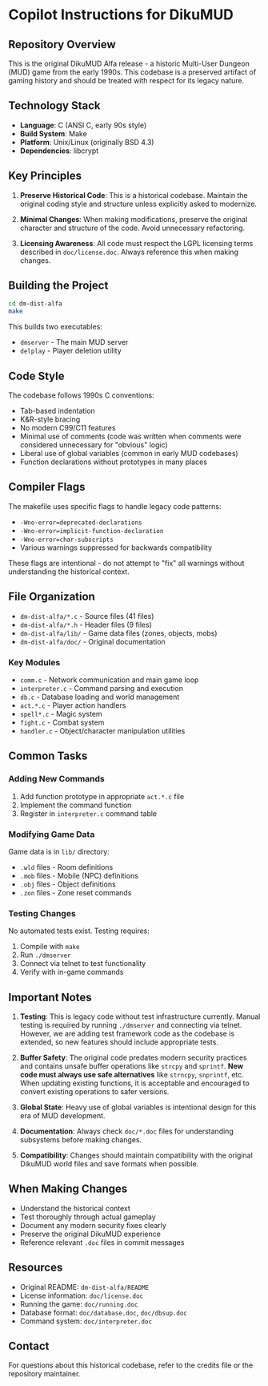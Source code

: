 # Copilot Instructions for DikuMUD

## Repository Overview

This is the original DikuMUD Alfa release - a historic Multi-User Dungeon (MUD) game from the early 1990s. This codebase is a preserved artifact of gaming history and should be treated with respect for its legacy nature.

## Technology Stack

- **Language**: C (ANSI C, early 90s style)
- **Build System**: Make
- **Platform**: Unix/Linux (originally BSD 4.3)
- **Dependencies**: libcrypt

## Key Principles

1. **Preserve Historical Code**: This is a historical codebase. Maintain the original coding style and structure unless explicitly asked to modernize.

2. **Minimal Changes**: When making modifications, preserve the original character and structure of the code. Avoid unnecessary refactoring.

3. **Licensing Awareness**: All code must respect the LGPL licensing terms described in `doc/license.doc`. Always reference this when making changes.

## Building the Project

```bash
cd dm-dist-alfa
make
```

This builds two executables:
- `dmserver` - The main MUD server
- `delplay` - Player deletion utility

## Code Style

The codebase follows 1990s C conventions:

- Tab-based indentation
- K&R-style bracing
- No modern C99/C11 features
- Minimal use of comments (code was written when comments were considered unnecessary for "obvious" logic)
- Liberal use of global variables (common in early MUD codebases)
- Function declarations without prototypes in many places

## Compiler Flags

The makefile uses specific flags to handle legacy code patterns:
- `-Wno-error=deprecated-declarations`
- `-Wno-error=implicit-function-declaration`
- `-Wno-error=char-subscripts`
- Various warnings suppressed for backwards compatibility

These flags are intentional - do not attempt to "fix" all warnings without understanding the historical context.

## File Organization

- `dm-dist-alfa/*.c` - Source files (41 files)
- `dm-dist-alfa/*.h` - Header files (9 files)
- `dm-dist-alfa/lib/` - Game data files (zones, objects, mobs)
- `dm-dist-alfa/doc/` - Original documentation

### Key Modules

- `comm.c` - Network communication and main game loop
- `interpreter.c` - Command parsing and execution
- `db.c` - Database loading and world management
- `act.*.c` - Player action handlers
- `spell*.c` - Magic system
- `fight.c` - Combat system
- `handler.c` - Object/character manipulation utilities

## Common Tasks

### Adding New Commands

1. Add function prototype in appropriate `act.*.c` file
2. Implement the command function
3. Register in `interpreter.c` command table

### Modifying Game Data

Game data is in `lib/` directory:
- `.wld` files - Room definitions
- `.mob` files - Mobile (NPC) definitions  
- `.obj` files - Object definitions
- `.zon` files - Zone reset commands

### Testing Changes

No automated tests exist. Testing requires:
1. Compile with `make`
2. Run `./dmserver`
3. Connect via telnet to test functionality
4. Verify with in-game commands

## Important Notes

1. **Testing**: This is legacy code without test infrastructure currently. Manual testing is required by running `./dmserver` and connecting via telnet. However, we are adding test framework code as the codebase is extended, so new features should include appropriate tests.

2. **Buffer Safety**: The original code predates modern security practices and contains unsafe buffer operations like `strcpy` and `sprintf`. **New code must always use safe alternatives** like `strncpy`, `snprintf`, etc. When updating existing functions, it is acceptable and encouraged to convert existing operations to safer versions.

3. **Global State**: Heavy use of global variables is intentional design for this era of MUD development.

4. **Documentation**: Always check `doc/*.doc` files for understanding subsystems before making changes.

5. **Compatibility**: Changes should maintain compatibility with the original DikuMUD world files and save formats when possible.

## When Making Changes

- Understand the historical context
- Test thoroughly through actual gameplay
- Document any modern security fixes clearly
- Preserve the original DikuMUD experience
- Reference relevant `.doc` files in commit messages

## Resources

- Original README: `dm-dist-alfa/README`
- License information: `doc/license.doc`
- Running the game: `doc/running.doc`
- Database format: `doc/database.doc`, `doc/dbsup.doc`
- Command system: `doc/interpreter.doc`

## Contact

For questions about this historical codebase, refer to the credits file or the repository maintainer.
